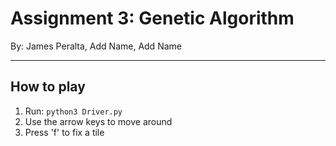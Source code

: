 # Assignment 3: Genetic Algorithm

By: James Peralta, Add Name, Add Name

---

## How to play

1.  Run: `python3 Driver.py`
2.  Use the arrow keys to move around
3.  Press 'f' to fix a tile
